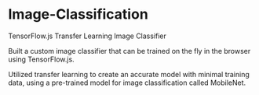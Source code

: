 # Image-Classification

TensorFlow.js Transfer Learning Image Classifier

Built a custom image classifier that can be trained on the fly in the browser using TensorFlow.js.

Utilized transfer learning to create an accurate model with minimal training data, using a pre-trained model for image classification called MobileNet.
